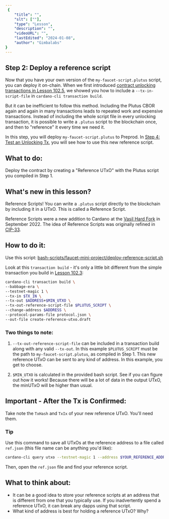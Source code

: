 ```yaml
---
 {
	"title": "",
	"slt": [""],
	"type": "Lesson",
	"description": "",
	"videoURL": "",
	"lastEdited": "2024-01-08",
	"author": "Gimbalabs"
}
---
```

 
 

## Step 2: Deploy a reference script

Now that you have your own version of the `my-faucet-script.plutus` script, you can deploy it on-chain. When we first introduced [contract unlocking transactions in Lesson 102.5](/modules/102/1025), we showed you how to include a `--tx-in-script-file` in `cardano-cli transaction build`.

But it can be inefficient to follow this method. Including the Plutus CBOR again and again in many transactions leads to repeated work and expensive transactions. Instead of including the whole script file in every unlocking transaction, it is possible to write a `.plutus` script to the blockchain once, and then to "reference" it every time we need it.

In this step, you will deploy `my-faucet-script.plutus` to Preprod. In [Step 4: Test an Unlocking Tx](/modules/204/project-step-04), you will see how to use this new reference script.


## What to do:

Deploy the contract by creating a "Reference UTxO" with the Plutus script you compiled in Step 1.


## What's new in this lesson?

Reference Scripts! You can write a `.plutus` script directly to the blockchain by including it in a UTxO. This is called a Reference Script.

Reference Scripts were a new addition to Cardano at the [Vasil Hard Fork](https://cardanofoundation.org/en/news/the-vasil-hard-fork-a-new-update-to-scale-and-optimize-the-cardano-blockchain/) in September 2022. The idea of Reference Scripts was originally refined in [CIP-33](https://cips.cardano.org/cips/cip33/).


## How to do it:

Use this script: [bash-scripts/faucet-mini-project/deploy-reference-script.sh](https://gitlab.com/gimbalabs/ppbl-2023/ppbl2023-plutus-template/-/blob/main/bash-scripts/faucet-mini-project/deploy-reference-script.sh)

Look at this `transaction build` - it's only a little bit different from the simple transaction you build in [Lesson 102.3](/modules/102/1023):

```bash
cardano-cli transaction build \
--babbage-era \
--testnet-magic 1 \
--tx-in $TX_IN \
--tx-out $ADDRESS+$MIN_UTXO \
--tx-out-reference-script-file $PLUTUS_SCRIPT \
--change-address $ADDRESS \
--protocol-params-file protocol.json \
--out-file create-reference-utxo.draft
```

### Two things to note:

1. `--tx-out-reference-script-file` can be included in a transaction build along with any valid `--tx-out`. In this example `$PLUTUS_SCRIPT` must be the path to `my-faucet-script.plutus`, as compiled in Step 1. This new reference UTxO can be sent to any kind of address. In this example, you get to choose.

2. `$MIN_UTXO` is calculated in the provided bash script. See if you can figure out how it works! Because there will be a lot of data in the output UTxO, the minUTxO will be higher than usual.


## Important - After the Tx is Confirmed:

Take note the `TxHash` and `TxIx` of your new reference UTxO. You'll need them.

### Tip

Use this command to save all UTxOs at the reference address to a file called `ref.json` (this file name can be anything you'd like):

```bash
cardano-cli query utxo --testnet-magic 1 --address $YOUR_REFERENCE_ADDRESS --out-file ref.json
```

Then, open the `ref.json` file and find your reference script.


## What to think about:

- It can be a good idea to store your reference scripts at an address that is different from one that you typically use. If you inadvertently spend a reference UTxO, it can break any dapps using that script.
- What kind of address is best for holding a reference UTxO? Why?
